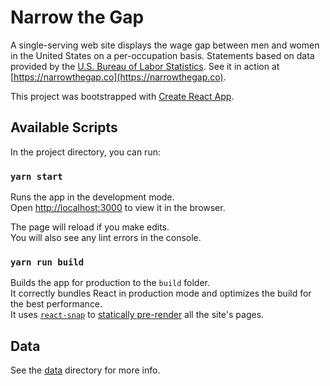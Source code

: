 # Narrow the Gap

A single-serving web site displays the wage gap between men and women in the United States on a per-occupation basis. Statements based on data provided by the [U.S. Bureau of Labor Statistics](http://www.bls.gov/cps/cpsaat39.htm). See it in action at
[https://narrowthegap.co](https://narrowthegap.co).

This project was bootstrapped with [Create React App](https://github.com/facebookincubator/create-react-app).

## Available Scripts

In the project directory, you can run:

### `yarn start`

Runs the app in the development mode.<br>
Open [http://localhost:3000](http://localhost:3000) to view it in the browser.

The page will reload if you make edits.<br>
You will also see any lint errors in the console.

### `yarn run build`

Builds the app for production to the `build` folder.<br>
It correctly bundles React in production mode and optimizes the build for the best performance.<br>
It uses [`react-snap`](https://github.com/stereobooster/react-snap) to [statically pre-render](https://medium.com/superhighfives/an-almost-static-stack-6df0a2791319) all the site's pages.

## Data

See the [data](/data) directory for more info.

